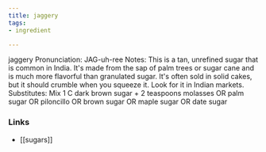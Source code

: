 ```yaml
---
title: jaggery
tags:
- ingredient

---
```

jaggery Pronunciation: JAG-uh-ree Notes: This is a tan, unrefined sugar that is common in India. It's made from the sap of palm trees or sugar cane and is much more flavorful than granulated sugar. It's often sold in solid cakes, but it should crumble when you squeeze it. Look for it in Indian markets. Substitutes: Mix 1 C dark brown sugar + 2 teaspoons molasses OR palm sugar OR piloncillo OR brown sugar OR maple sugar OR date sugar

### Links

* [[sugars]]

